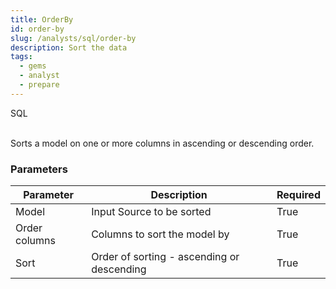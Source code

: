 ```yaml
---
title: OrderBy
id: order-by
slug: /analysts/sql/order-by
description: Sort the data
tags:
  - gems
  - analyst
  - prepare
---
```


<span class="badge">SQL</span><br/><br/>

Sorts a model on one or more columns in ascending or descending order.

### Parameters

| Parameter     | Description                                | Required |
| ------------- | ------------------------------------------ | -------- |
| Model         | Input Source to be sorted                  | True     |
| Order columns | Columns to sort the model by               | True     |
| Sort          | Order of sorting - ascending or descending | True     |

